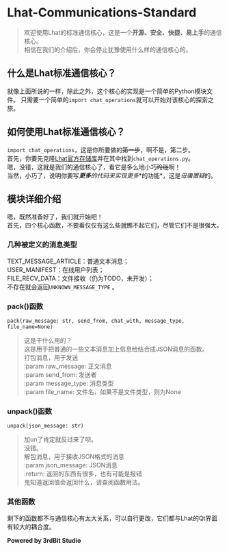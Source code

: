 # Lhat-Communications-Standard  
> 欢迎使用Lhat的标准通信核心，这是一个**开源、安全、快捷、易上手**的通信核心。  
相信在我们的介绍后，你会停止犹豫使用什么样的通信核心的。  
## 什么是Lhat标准通信核心？  
就像上面所说的一样，除此之外，这个核心的实现是一个简单的Python模块文件。
只需要一个简单的`import chat_operations`就可以开始对该核心的探索之旅。  
## 如何使用Lhat标准通信核心？  
`import chat_operations`，这是你所要做的~~第一步~~，啊不是，第二步。  
首先，你要先克隆[Lhat官方存储库](https://github.com/3rdBit/Lhat)并在其中找到`chat_operations.py`。  
嗯，没错，这就是我们的通信核心了，看它是多么地小巧~~玲珑~~啊！  
当然，小巧了，说明你要写***更多**的代码来实现**更多**的功能*，这是*毋庸置疑*的。  
## 模块详细介绍  
嗯，既然准备好了，我们就开始吧！  
首先，四个核心函数，不要看仅仅有这么些就瞧不起它们，尽管它们不是很强大。  
### 几种被定义的消息类型  
TEXT_MESSAGE_ARTICLE：普通文本消息；  
USER_MANIFEST：在线用户列表；  
FILE_RECV_DATA：文件接收（仍为TODO，未开发）；  
不存在就会返回`UNKNOWN_MESSAGE_TYPE` 。  
### pack()函数  
`pack(raw_message: str, send_from, chat_with, message_type, file_name=None)`  
> 这是干什么用的？  
这是用于把普通的一些文本消息加上信息给结合成JSON消息的函数。  
> 打包消息，用于发送  
> :param raw_message: 正文消息  
> :param send_from: 发送者  
> :param message_type: 消息类型  
> :param file_name: 文件名，如果不是文件类型，则为None  
### unpack()函数  
`unpack(json_message: str)`  
> 加un了肯定就反过来了呗。  
没错。  
> 解包消息，用于接收JSON格式的消息  
> :param json_message: JSON消息  
> :return: 返回的东西有很多，也有可能是报错  
鬼知道返回值会返回什么，请查阅函数用法。  
### 其他函数  
剩下的函数都不与通信核心有太大关系，可以自行更改，它们都与Lhat的Qt界面有较大的耦合度。  
  
**Powered by 3rdBit Studio**
